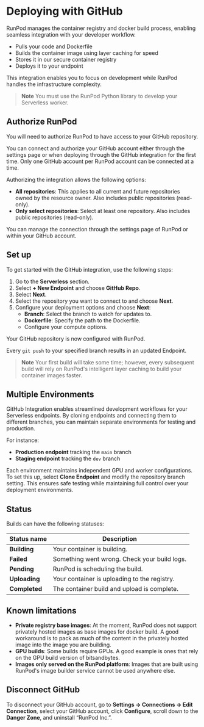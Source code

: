 # Deploying with GitHub

RunPod manages the container registry and docker build process, enabling seamless integration with your developer workflow.

- Pulls your code and Dockerfile
- Builds the container image using layer caching for speed
- Stores it in our secure container registry
- Deploys it to your endpoint

This integration enables you to focus on development while RunPod handles the infrastructure complexity.

> **Note**
> You must use the RunPod Python library to develop your Serverless worker.

## Authorize RunPod

You will need to authorize RunPod to have access to your GitHub repository.

You can connect and authorize your GitHub account either through the settings page or when deploying through the GitHub integration for the first time. Only one GitHub account per RunPod account can be connected at a time.

Authorizing the integration allows the following options:

- **All repositories**: This applies to all current and future repositories owned by the resource owner. Also includes public repositories (read-only).
- **Only select repositories**: Select at least one repository. Also includes public repositories (read-only).

You can manage the connection through the settings page of RunPod or within your GitHub account.

## Set up

To get started with the GitHub integration, use the following steps:

1. Go to the **Serverless** section.
2. Select **+ New Endpoint** and choose **GitHub Repo**.
3. Select **Next**.
4. Select the repository you want to connect to and choose **Next**.
5. Configure your deployment options and choose **Next**:
   - **Branch**: Select the branch to watch for updates to.
   - **Dockerfile**: Specify the path to the Dockerfile.
   - Configure your compute options.

Your GitHub repository is now configured with RunPod.

Every `git push` to your specified branch results in an updated Endpoint.

> **Note**
> Your first build will take some time; however, every subsequent build will rely on RunPod's intelligent layer caching to build your container images faster.

## Multiple Environments

GitHub Integration enables streamlined development workflows for your Serverless endpoints. By cloning endpoints and connecting them to different branches, you can maintain separate environments for testing and production.

For instance:

- **Production endpoint** tracking the `main` branch
- **Staging endpoint** tracking the `dev` branch

Each environment maintains independent GPU and worker configurations. To set this up, select **Clone Endpoint** and modify the repository branch setting. This ensures safe testing while maintaining full control over your deployment environments.

## Status

Builds can have the following statuses:

| Status name | Description |
|-------------|-------------|
| **Building** | Your container is building. |
| **Failed**   | Something went wrong. Check your build logs. |
| **Pending**  | RunPod is scheduling the build. |
| **Uploading**| Your container is uploading to the registry. |
| **Completed**| The container build and upload is complete. |

## Known limitations

- **Private registry base images**: At the moment, RunPod does not support privately hosted images as base images for docker build. A good workaround is to pack as much of the content in the privately hosted image into the image you are building.
- **GPU builds**: Some builds require GPUs. A good example is ones that rely on the GPU build version of bitsandbytes.
- **Images only served on the RunPod platform**: Images that are built using RunPod's image builder service cannot be used anywhere else.

## Disconnect GitHub

To disconnect your GitHub account, go to **Settings → Connections → Edit Connection**, select your GitHub account, click **Configure**, scroll down to the **Danger Zone**, and uninstall “RunPod Inc.”.